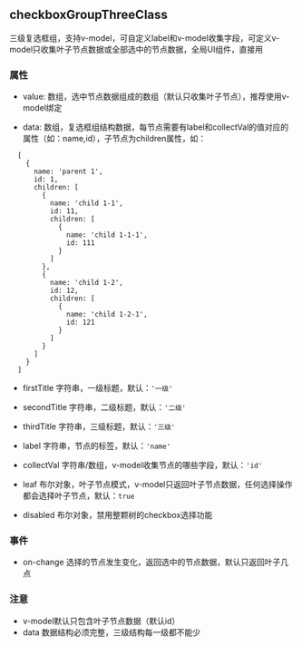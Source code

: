 ## checkboxGroupThreeClass
三级复选框组，支持v-model，可自定义label和v-model收集字段，可定义v-model只收集叶子节点数据或全部选中的节点数据，全局UI组件，直接用

### 属性
* value: 数组，选中节点数据组成的数组（默认只收集叶子节点），推荐使用v-model绑定

* data: 数组，复选框组结构数据，每节点需要有label和collectVal的值对应的属性（如：name,id），子节点为children属性，如：
```angular2html
  [
    {
      name: 'parent 1',
      id: 1,
      children: [
        {
          name: 'child 1-1',
          id: 11,
          children: [
            {
              name: 'child 1-1-1',
              id: 111
            }
          ]
        },
        {
          name: 'child 1-2',
          id: 12,
          children: [
            {
              name: 'child 1-2-1',
              id: 121
            }
          ]
        }
      ]
    }
  ]
```
* firstTitle 字符串，一级标题，默认：`'一级'`

* secondTitle 字符串，二级标题，默认：`'二级'`

* thirdTitle 字符串，三级标题，默认：`'三级'`

* label 字符串，节点的标签，默认：`'name'`

* collectVal 字符串/数组，v-model收集节点的哪些字段，默认：`'id'`

* leaf 布尔对象，叶子节点模式，v-model只返回叶子节点数据，任何选择操作都会选择叶子节点，默认：`true`

* disabled 布尔对象，禁用整颗树的checkbox选择功能
### 事件
* on-change 选择的节点发生变化，返回选中的节点数据，默认只返回叶子几点
### 注意
* v-model默认只包含叶子节点数据（默认id）
* data 数据结构必须完整，三级结构每一级都不能少